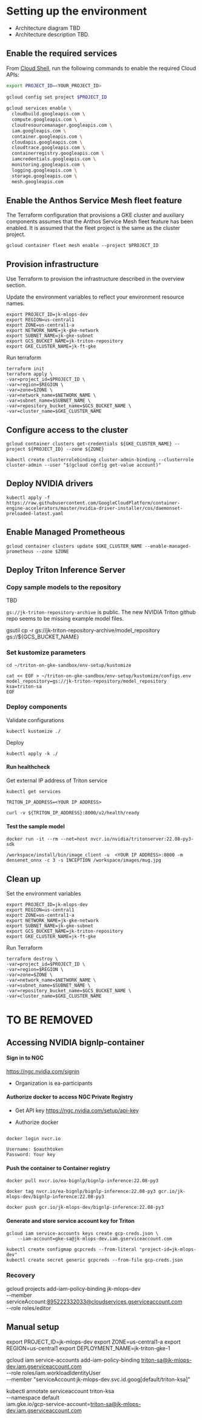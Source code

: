 # Setting up the environment

- Architecture diagram TBD
- Architecture description TBD. 

## Enable the required services

From [Cloud Shell](https://cloud.google.com/shell/docs/using-cloud-shelld.google.com/shell/docs/using-cloud-shell), run the following commands to enable the required Cloud APIs:

```bash
export PROJECT_ID=<YOUR_PROJECT_ID>
 
gcloud config set project $PROJECT_ID
 
gcloud services enable \
  cloudbuild.googleapis.com \
  compute.googleapis.com \
  cloudresourcemanager.googleapis.com \
  iam.googleapis.com \
  container.googleapis.com \
  cloudapis.googleapis.com \
  cloudtrace.googleapis.com \
  containerregistry.googleapis.com \
  iamcredentials.googleapis.com \
  monitoring.googleapis.com \
  logging.googleapis.com \
  storage.googleapis.com \
  mesh.googleapis.com
```

## Enable the Anthos Service Mesh fleet feature

The Terraform configuration that provisions a GKE cluster and auxiliary components assumes that the Anthos Service Mesh fleet feature has been enabled. It is assumed that the fleet project is the same as the cluster project.

```
gcloud container fleet mesh enable --project $PROJECT_ID
```

## Provision infrastructure

Use Terraform to provision the infrastructure described in the overview section.

Update the environment variables to reflect your environment resource names.

```
export PROJECT_ID=jk-mlops-dev
export REGION=us-central1
export ZONE=us-central1-a
export NETWORK_NAME=jk-gke-network
export SUBNET_NAME=jk-gke-subnet
export GCS_BUCKET_NAME=jk-triton-repository
export GKE_CLUSTER_NAME=jk-ft-gke

```

Run terraform

```
terraform init
terraform apply \
-var=project_id=$PROJECT_ID \
-var=region=$REGION \
-var=zone=$ZONE \
-var=network_name=$NETWORK_NAME \
-var=subnet_name=$SUBNET_NAME \
-var=repository_bucket_name=$GCS_BUCKET_NAME \
-var=cluster_name=$GKE_CLUSTER_NAME 

```

## Configure access to the cluster

```
gcloud container clusters get-credentials ${GKE_CLUSTER_NAME} --project ${PROJECT_ID} --zone ${ZONE} 
```

```
kubectl create clusterrolebinding cluster-admin-binding --clusterrole cluster-admin --user "$(gcloud config get-value account)"
```

## Deploy NVIDIA drivers

```
kubectl apply -f https://raw.githubusercontent.com/GoogleCloudPlatform/container-engine-accelerators/master/nvidia-driver-installer/cos/daemonset-preloaded-latest.yaml 
```


## Enable Managed Prometheous

```
gcloud container clusters update $GKE_CLUSTER_NAME --enable-managed-prometheus --zone $ZONE
```


## Deploy Triton Inference Server

### Copy sample models to the repository

TBD

`gs://jk-triton-repository-archive` is public. The new NVIDIA Triton github repo seems to be missing example model files.

gsutil cp -r gs://jk-triton-repository-archive/model_repository gs://${GCS_BUCKET_NAME} 

### Set kustomize parameters

```
cd ~/triton-on-gke-sandbox/env-setup/kustomize
```

```
cat << EOF > ~/triton-on-gke-sandbox/env-setup/kustomize/configs.env
model_repository=gs://jk-triton-repository/model_repository
ksa=triton-sa
EOF
```

### Deploy components

Validate configurations

```
kubectl kustomize ./
```

Deploy

```
kubectl apply -k ./

```

#### Run healthcheck

Get external IP address of Triton service

```
kubectl get services
```


```
TRITON_IP_ADDRESS=<YOUR IP ADDRESS>

curl -v ${TRITON_IP_ADDRESS}:8000/v2/health/ready
```

#### Test the sample model

```
docker run -it --rm --net=host nvcr.io/nvidia/tritonserver:22.08-py3-sdk
```

```
/workspace/install/bin/image_client -u  <YOUR IP ADDRESS>:8000 -m densenet_onnx -c 3 -s INCEPTION /workspace/images/mug.jpg
```

## Clean up

Set the environment variables

```
export PROJECT_ID=jk-mlops-dev
export REGION=us-central1
export ZONE=us-central1-a
export NETWORK_NAME=jk-gke-network
export SUBNET_NAME=jk-gke-subnet
export GCS_BUCKET_NAME=jk-triton-repository
export GKE_CLUSTER_NAME=jk-ft-gke

```
Run Terraform

```
terraform destroy \
-var=project_id=$PROJECT_ID \
-var=region=$REGION \
-var=zone=$ZONE \
-var=network_name=$NETWORK_NAME \
-var=subnet_name=$SUBNET_NAME \
-var=repository_bucket_name=$GCS_BUCKET_NAME \
-var=cluster_name=$GKE_CLUSTER_NAME 

```

# TO BE REMOVED


## Accessing NVIDIA bignlp-container

#### Sign in to NGC

https://ngc.nvidia.com/signin

- Organization is ea-participants

#### Authorize docker to access NGC Private Registry

- Get API key
https://ngc.nvidia.com/setup/api-key 

- Authorize docker

```

docker login nvcr.io

Username: $oauthtoken
Password: Your key

```

#### Push the container to Container registry 

```
docker pull nvcr.io/ea-bignlp/bignlp-inference:22.08-py3

docker tag nvcr.io/ea-bignlp/bignlp-inference:22.08-py3 gcr.io/jk-mlops-dev/bignlp-inference:22.08-py3

docker push gcr.io/jk-mlops-dev/bignlp-inference:22.08-py3
```




#### Generate and store service account key for Triton

```
gcloud iam service-accounts keys create gcp-creds.json \
    --iam-account=gke-sa@jk-mlops-dev.iam.gserviceaccount.com
```

```
kubectl create configmap gcpcreds --from-literal "project-id=jk-mlops-dev"
kubectl create secret generic gcpcreds --from-file gcp-creds.json
```

### Recovery

gcloud projects add-iam-policy-binding jk-mlops-dev \
  --member serviceAccount:895222332033@cloudservices.gserviceaccount.com \
  --role roles/editor



  ## Manual setup

export PROJECT_ID=jk-mlops-dev
export ZONE=us-central1-a
export REGION=us-central1
export DEPLOYMENT_NAME=jk-triton-gke-1



gcloud iam service-accounts add-iam-policy-binding triton-sa@jk-mlops-dev.iam.gserviceaccount.com \
    --role roles/iam.workloadIdentityUser \
    --member "serviceAccount:jk-mlops-dev.svc.id.goog[default/triton-ksa]"


kubectl annotate serviceaccount triton-ksa \
    --namespace default \
    iam.gke.io/gcp-service-account=triton-sa@jk-mlops-dev.iam.gserviceaccount.com

